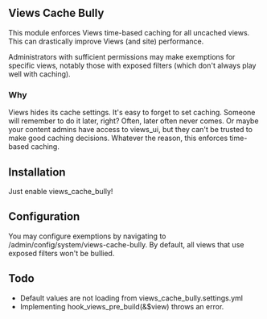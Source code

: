 ## Views Cache Bully

This module enforces Views time-based caching for all uncached views. This can
drastically improve Views (and site) performance.

Administrators with sufficient permissions may make exemptions for specific
views, notably those with exposed filters (which don't always play well with
caching).

### Why

Views hides its cache settings. It's easy to forget to set caching. Someone will
remember to do it later, right? Often, later often never comes. Or maybe your
content admins have access to views_ui, but they can't be trusted to make good
caching decisions. Whatever the reason, this enforces time-based caching.

## Installation

Just enable views_cache_bully!

## Configuration

You may configure exemptions by navigating to
/admin/config/system/views-cache-bully. By default, all views that use exposed
filters won't be bullied.

## Todo

* Default values are not loading from views_cache_bully.settings.yml
* Implementing hook_views_pre_build(&$view) throws an error.